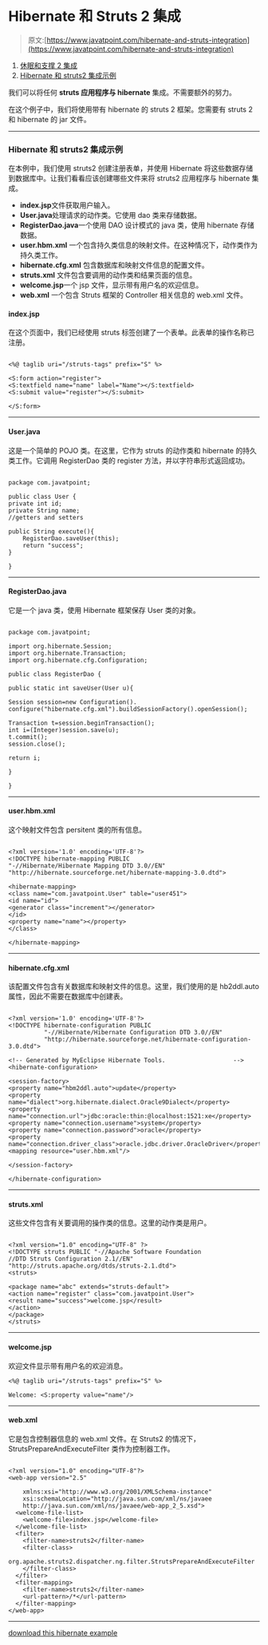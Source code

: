 # Hibernate 和 Struts 2 集成

> 原文:[https://www.javatpoint.com/hibernate-and-struts-integration](https://www.javatpoint.com/hibernate-and-struts-integration)

1.  [休眠和支撑 2 集成](#)
2.  [Hibernate 和 struts2 集成示例](#ex)

我们可以将任何 **struts 应用程序与 hibernate** 集成。不需要额外的努力。

在这个例子中，我们将使用带有 hibernate 的 struts 2 框架。您需要有 struts 2 和 hibernate 的 jar 文件。

* * *

### Hibernate 和 struts2 集成示例

在本例中，我们使用 struts2 创建注册表单，并使用 Hibernate 将这些数据存储到数据库中。让我们看看应该创建哪些文件来将 struts2 应用程序与 hibernate 集成。

*   **index.jsp**文件获取用户输入。
*   **User.java**处理请求的动作类。它使用 dao 类来存储数据。
*   **RegisterDao.java**一个使用 DAO 设计模式的 java 类，使用 hibernate 存储数据。
*   **user.hbm.xml** 一个包含持久类信息的映射文件。在这种情况下，动作类作为持久类工作。
*   **hibernate.cfg.xml** 包含数据库和映射文件信息的配置文件。
*   **struts.xml** 文件包含要调用的动作类和结果页面的信息。
*   **welcome.jsp**一个 jsp 文件，显示带有用户名的欢迎信息。
*   **web.xml** 一个包含 Struts 框架的 Controller 相关信息的 web.xml 文件。

#### index.jsp

在这个页面中，我们已经使用 struts 标签创建了一个表单。此表单的操作名称已注册。

```

<%@ taglib uri="/struts-tags" prefix="S" %>

<S:form action="register">
<S:textfield name="name" label="Name"></S:textfield>
<S:submit value="register"></S:submit>

</S:form>

```

* * *

#### User.java

这是一个简单的 POJO 类。在这里，它作为 struts 的动作类和 hibernate 的持久类工作。它调用 RegisterDao 类的 register 方法，并以字符串形式返回成功。

```

package com.javatpoint;

public class User {
private int id;
private String name;
//getters and setters

public String execute(){
	RegisterDao.saveUser(this);
	return "success";
}

}

```

* * *

#### RegisterDao.java

它是一个 java 类，使用 Hibernate 框架保存 User 类的对象。

```

package com.javatpoint;

import org.hibernate.Session;
import org.hibernate.Transaction;
import org.hibernate.cfg.Configuration;

public class RegisterDao {

public static int saveUser(User u){

Session session=new Configuration().
configure("hibernate.cfg.xml").buildSessionFactory().openSession();

Transaction t=session.beginTransaction();
int i=(Integer)session.save(u);
t.commit();
session.close();

return i;

}

}

```

* * *

#### user.hbm.xml

这个映射文件包含 persitent 类的所有信息。

```

<?xml version='1.0' encoding='UTF-8'?>
<!DOCTYPE hibernate-mapping PUBLIC
"-//Hibernate/Hibernate Mapping DTD 3.0//EN"
"http://hibernate.sourceforge.net/hibernate-mapping-3.0.dtd">

<hibernate-mapping>
<class name="com.javatpoint.User" table="user451">
<id name="id">
<generator class="increment"></generator>
</id>
<property name="name"></property>
</class>

</hibernate-mapping>

```

* * *

#### hibernate.cfg.xml

该配置文件包含有关数据库和映射文件的信息。这里，我们使用的是 hb2ddl.auto 属性，因此不需要在数据库中创建表。

```

<?xml version='1.0' encoding='UTF-8'?>
<!DOCTYPE hibernate-configuration PUBLIC
          "-//Hibernate/Hibernate Configuration DTD 3.0//EN"
          "http://hibernate.sourceforge.net/hibernate-configuration-3.0.dtd">

<!-- Generated by MyEclipse Hibernate Tools.                   -->
<hibernate-configuration>

<session-factory>
<property name="hbm2ddl.auto">update</property>
<property name="dialect">org.hibernate.dialect.Oracle9Dialect</property>
<property name="connection.url">jdbc:oracle:thin:@localhost:1521:xe</property>
<property name="connection.username">system</property>
<property name="connection.password">oracle</property>
<property name="connection.driver_class">oracle.jdbc.driver.OracleDriver</property>
<mapping resource="user.hbm.xml"/>

</session-factory>

</hibernate-configuration>

```

* * *

#### struts.xml

这些文件包含有关要调用的操作类的信息。这里的动作类是用户。

```

<?xml version="1.0" encoding="UTF-8" ?>
<!DOCTYPE struts PUBLIC "-//Apache Software Foundation
//DTD Struts Configuration 2.1//EN" 
"http://struts.apache.org/dtds/struts-2.1.dtd">
<struts>

<package name="abc" extends="struts-default">
<action name="register" class="com.javatpoint.User">
<result name="success">welcome.jsp</result>
</action>
</package>
</struts>    

```

* * *

#### welcome.jsp

欢迎文件显示带有用户名的欢迎消息。

```
<%@ taglib uri="/struts-tags" prefix="S" %>

Welcome: <S:property value="name"/>

```

* * *

#### web.xml

它是包含控制器信息的 web.xml 文件。在 Struts2 的情况下，StrutsPrepareAndExecuteFilter 类作为控制器工作。

```

<?xml version="1.0" encoding="UTF-8"?>
<web-app version="2.5" 

	xmlns:xsi="http://www.w3.org/2001/XMLSchema-instance" 
	xsi:schemaLocation="http://java.sun.com/xml/ns/javaee 
	http://java.sun.com/xml/ns/javaee/web-app_2_5.xsd">
  <welcome-file-list>
    <welcome-file>index.jsp</welcome-file>
  </welcome-file-list>
  <filter>
  	<filter-name>struts2</filter-name>
  	<filter-class>
  org.apache.struts2.dispatcher.ng.filter.StrutsPrepareAndExecuteFilter
  	</filter-class>
  </filter>
  <filter-mapping>
  	<filter-name>struts2</filter-name>
  	<url-pattern>/*</url-pattern>
  </filter-mapping>
</web-app>

```

* * *

[download this hibernate example](src/hb/strutsinteg.zip)
